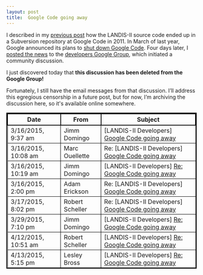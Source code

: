 ```yaml
---
layout: post
title:  Google Code going away
---
```


I described in my [previous post][] how the LANDIS-II source code ended up in a Subversion repository at Google Code in 2011.
In March of last year, Google announced its plans to [shut down Google Code][].
Four days later, I [posted the news][] to the [developers Google Group][], which initiated a community discussion.

[previous post]: /2016/07/21/provenance-lost/
[shut down Google Code]: http://google-opensource.blogspot.com/2015/03/farewell-to-google-code.html
[posted the news]: /email/2015-03-16_JD_1.pdf
[developers Google group]: https://groups.google.com/forum/#!forum/landis-ii-developers

I just discovered today that __this discussion has been deleted from the Google Group!__

Fortunately, I still have the email messages from that discussion.
I’ll address this egregious censorship in a future post, but for now, I’m archiving the discussion here, so it's available online somewhere.

<style>
table{
    border-collapse: collapse;
    border-spacing: 0;
    border:2px solid #000000;
}

th{
    border:2px solid #000000;
}

td{
    border:1px solid #000000;
    padding: 3px 8px;
}
</style>

Date                | From            | Subject
------------------- | --------------- | -------
3/16/2015, 9:37 am  | Jimm Domingo    | [LANDIS-II Developers] [Google Code going away][mesg 1]
3/16/2015, 10:08 am | Marc Ouellette  |   Re: [LANDIS-II Developers] [Google Code going away][mesg 2]
3/16/2015, 10:19 am | Jimm Domingo    |   [LANDIS-II Developers] [Re: Google Code going away][mesg 3]
3/16/2015, 2:00 pm  | Adam Erickson   |   Re: [LANDIS-II Developers] [Google Code going away][mesg 4]
3/17/2015, 8:02 pm  | Robert Scheller |   Re: [LANDIS-II Developers] [Google Code going away][mesg 5]
3/29/2015, 7:10 pm  | Jimm Domingo    |   [LANDIS-II Developers] [Re: Google Code going away][mesg 6]
4/12/2015, 10:51 am | Robert Scheller |   [LANDIS-II Developers] [Re: Google Code going away][mesg 7]
4/13/2015, 5:15 pm  | Lesley Bross    |     [LANDIS-II Developers] [Re: Google Code going away][mesg 8]

[mesg 1]: /email/2015-03-16_JD_1.pdf
[mesg 2]: /email/2015-03-16_MO.pdf
[mesg 3]: /email/2015-03-16_JD_2.pdf
[mesg 4]: /email/2015-03-16_AE.pdf
[mesg 5]: /email/2015-03-17_RS.pdf
[mesg 6]: /email/2015-03-29_JD.pdf
[mesg 7]: /email/2015-04-12_RS.pdf
[mesg 8]: /email/2015-04-13_LB.pdf
